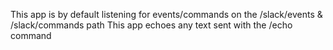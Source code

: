 This app is by default listening for events/commands on the /slack/events & /slack/commands path
This app echoes any text sent with the /echo command